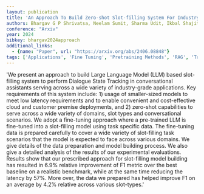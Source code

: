 ```yaml
---
layout: publication
title: 'An Approach To Build Zero-shot Slot-filling System For Industry-grade Conversational Assistants'
authors: Bhargav G P Shrivatsa, Neelam Sumit, Sharma Udit, Ikbal Shajith, Sreedhar Dheeraj, Karanam Hima, Joshi Sachindra, Dhoolia Pankaj, Garg Dinesh, Croutwater Kyle, Qi Haode, Wayne Eric, Murdock J William
conference: "Arxiv"
year: 2024
bibkey: bhargav2024approach
additional_links:
  - {name: "Paper", url: "https://arxiv.org/abs/2406.08848"}
tags: ['Applications', 'Fine Tuning', 'Pretraining Methods', 'RAG', 'Training Techniques']
---
```

'We present an approach to build Large Language Model (LLM) based slot-filling system to perform Dialogue State Tracking in conversational assistants serving across a wide variety of industry-grade applications. Key requirements of this system include: 1) usage of smaller-sized models to meet low latency requirements and to enable convenient and cost-effective cloud and customer premise deployments, and 2) zero-shot capabilities to serve across a wide variety of domains, slot types and conversational scenarios. We adopt a fine-tuning approach where a pre-trained LLM is fine-tuned into a slot-filling model using task specific data. The fine-tuning data is prepared carefully to cover a wide variety of slot-filling task scenarios that the model is expected to face across various domains. We give details of the data preparation and model building process. We also give a detailed analysis of the results of our experimental evaluations. Results show that our prescribed approach for slot-filling model building has resulted in 6.9&#37; relative improvement of F1 metric over the best baseline on a realistic benchmark, while at the same time reducing the latency by 57&#37;. More over, the data we prepared has helped improve F1 on an average by 4.2&#37; relative across various slot-types.'
